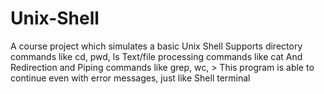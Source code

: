 # Unix-Shell
A course project which simulates a basic Unix Shell
Supports directory commands like cd, pwd, ls
Text/file processing commands like cat
And Redirection and Piping commands like grep, wc, >
This program is able to continue even with error messages, just like Shell terminal
